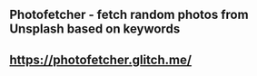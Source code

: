 ## Photofetcher - fetch random photos from Unsplash based on keywords
## https://photofetcher.glitch.me/
